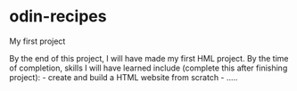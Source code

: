 # odin-recipes
My first project

By the end of this project, I will have made my first HML project. By the time of completion, skills I will have learned include (complete this after finishing project):
    - create and build a HTML website from scratch
    - .....
